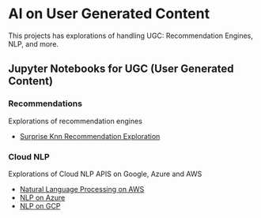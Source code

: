 # AI on User Generated Content 

This projects has explorations of handling UGC:  Recommendation Engines, NLP, and more.

## Jupyter Notebooks for UGC (User Generated Content)

### Recommendations

Explorations of recommendation engines 

* [Surprise Knn Recommendation Exploration](https://github.com/noahgift/recommendations/tree/master/notebooks)

### Cloud NLP

Explorations of Cloud NLP APIS on Google, Azure and AWS

* [Natural Language Processing on AWS](https://github.com/noahgift/recommendations/blob/master/notebooks/NLP_AWS.ipynb)
* [NLP on Azure](https://github.com/noahgift/recommendations/blob/master/notebooks/Azure_Sentiment_Analysis.ipynb)
* [NLP on GCP](https://github.com/noahgift/recommendations/blob/master/notebooks/NLP_GCP.ipynb)

